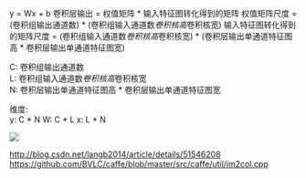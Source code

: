 
y = Wx + b
卷积层输出 = 权值矩阵 * 输入特征图转化得到的矩阵
权值矩阵尺度 = (卷积组输出通道数) * (卷积组输入通道数*卷积核高*卷积核宽)
输入特征图转化得到的矩阵尺度 = (卷积组输入通道数*卷积核高*卷积核宽) * (卷积层输出单通道特征图高 * 卷积层输出单通道特征图宽)

C: 卷积组输出通道数  
L: 卷积组输入通道数*卷积核高*卷积核宽  
N: 卷积层输出单通道特征图高 * 卷积层输出单通道特征图宽  

维度:  
y: C * N
W: C * L
x: L * N


![](https://raw.githubusercontent.com/HustCoderHu/myNotes/master/caffe/conv_im2col_cpu.PNG)  

http://blog.csdn.net/langb2014/article/details/51546208  
https://github.com/BVLC/caffe/blob/master/src/caffe/util/im2col.cpp  